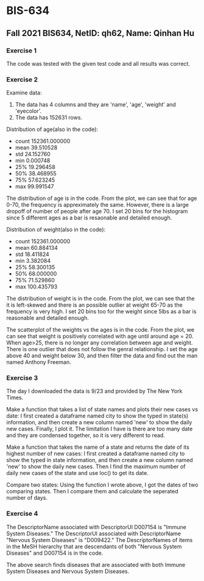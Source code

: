 # BIS-634
## Fall 2021 BIS634, NetID: qh62, Name: Qinhan Hu

### Exercise 1
The code was tested with the given test code and all results was correct.

### Exercise 2
Examine data: 
1. The data has 4 columns and they are 'name', 'age', 'weight' and 'eyecolor'.
2. The data has 152631 rows.

Distribution of age(also in the code):
- count    152361.000000
- mean         39.510528
- std          24.152760
- min           0.000748
- 25%          19.296458
- 50%          38.468955
- 75%          57.623245
- max          99.991547

The distribution of age is in the code. From the plot, we can see that for age 0-70, the frequency is appreximately the same. However, there is a large dropoff of number of people after age 70.
I set 20 bins for the histogram since 5 different ages as a bar is resaonable and detailed enough.


Distribution of weight(also in the code):
- count    152361.000000
- mean         60.884134
- std          18.411824
- min           3.382084
- 25%          58.300135
- 50%          68.000000
- 75%          71.529860
- max         100.435793

The distribution of weight is in the code. From the plot, we can see that the it is left-skewed and there is an possible outlier at weight 65-70 as the frequency is very high.
I set 20 bins too for the weight since 5lbs as a bar is reasonable and detailed enough.

The scatterplot of the weights vs the ages is in the code. From the plot, we can see that weight is positively correlated with age until around age = 20. When age>25, there is no longer any correlation between age and weight.
There is one outlier that does not follow the genral relationship. I set the age above 40 and weight below 30, and then filter the data and find out the man named Anthony Freeman.

### Exercise 3
The day I downloaded the data is 9/23 and provided by The New York Times.

Make a function that takes a list of state names and plots their new cases vs date: 
I first created a dataframe named city to show the typed in state(s) information, and then create a new column named 'new' to show the daily new cases. Finally, I plot it.
The limitation I have is there are too many date and they are condensed together, so it is very different to read.

Make a function that takes the name of a state and returns the date of its highest number of new cases:
I first created a dataframe named city to show the typed in state information, and then create a new column named 'new' to show the daily new cases. Then I find the maximum number of daily new cases of the state and use loc() to get its date.

Compare two states:
Using the function I wrote above, I got the dates of two comparing states. Then I compare them and calculate the seperated number of days.

### Exercise 4
The DescriptorName associated with DescriptorUI D007154 is "Immune System Diseases." The DescriptorUI associated with DescriptorName "Nervous System Diseases" is "D009422."
The DescriptorNames of items in the MeSH hierarchy that are descendants of both "Nervous System Diseases" and D007154 is in the code. 

The above search finds diseases that are associated with both Immune System Diseases and Nervous System Diseases.
